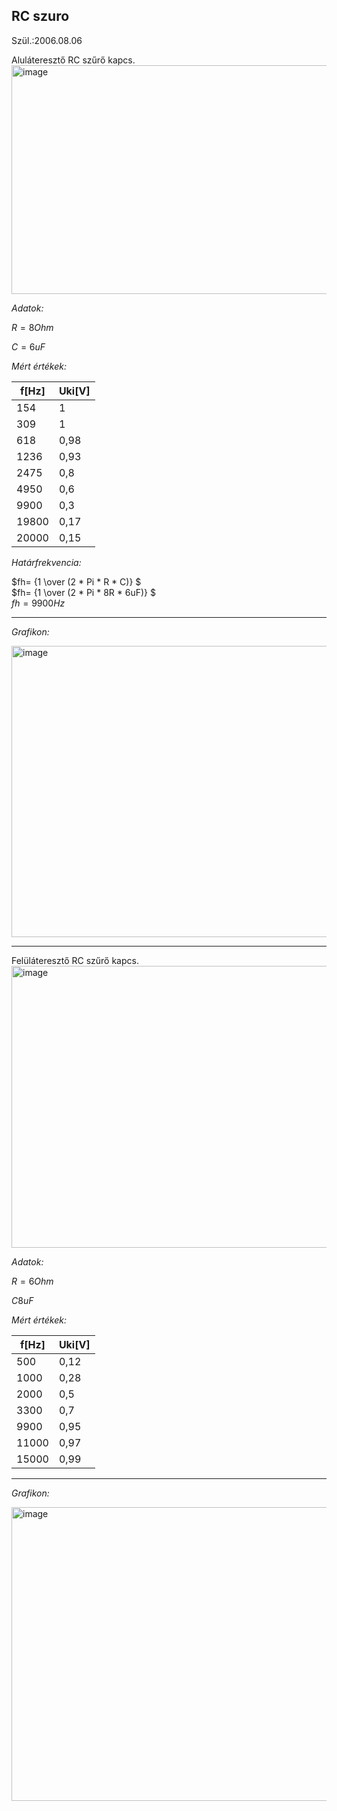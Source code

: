 RC szuro
---
Szül.:2006.08.06

Aluláteresztő RC szűrő kapcs.
<img width="773" height="366" alt="image" src="https://github.com/user-attachments/assets/11c683f1-e855-44bf-bd6b-15c1eff0c422" />

*Adatok:*

$R=8 Ohm$

$C=6 uF$

*Mért értékek:*

|f[Hz]|Uki[V]|
|-----|------|
| 154 |   1  |
| 309 |   1  |
|618|0,98|
|1236|0,93|
|2475|0,8|
|4950|0,6|
|9900|0,3|
|19800|0,17|
|20000|0,15|

*Határfrekvencia:*

$fh= {1 \over (2 * Pi * R * C)} $   
$fh= {1 \over (2 * Pi * 8R * 6uF)} $  
$fh=9900Hz$

---
*Grafikon:*

<img width="754" height="466" alt="image" src="https://github.com/user-attachments/assets/9d102ea8-4fab-44f7-aea9-78e58100171a" />

---

Felüláteresztő RC szűrő kapcs.
<img width="780" height="451" alt="image" src="https://github.com/user-attachments/assets/a83a46fc-af9a-4989-8db0-83ce84435de3" />



*Adatok:*

$R=6 Ohm$

$C8 uF$

*Mért értékek:*

|f[Hz]|Uki[V]|
|-----|------|
| 500 |   0,12  |
| 1000 |  0,28  |
|2000|0,5|
|3300|0,7|
|9900|0,95|
|11000|0,97|
|15000|0,99|

---
*Grafikon:*

<img width="751" height="470" alt="image" src="https://github.com/user-attachments/assets/c84ba8f3-e645-4143-bb7d-3bc78851e860" />
